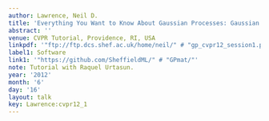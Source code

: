 ```yaml
---
author: Lawrence, Neil D.
title: 'Everything You Want to Know About Gaussian Processes: Gaussian Process Regression'
abstract: ''
venue: CVPR Tutorial, Providence, RI, USA
linkpdf: '"ftp://ftp.dcs.shef.ac.uk/home/neil/" # "gp_cvpr12_session1.pdf"'
label1: Software
link1: '"https://github.com/SheffieldML/" # "GPmat/"'
note: Tutorial with Raquel Urtasun.
year: '2012'
month: '6'
day: '16'
layout: talk
key: Lawrence:cvpr12_1
---
```

